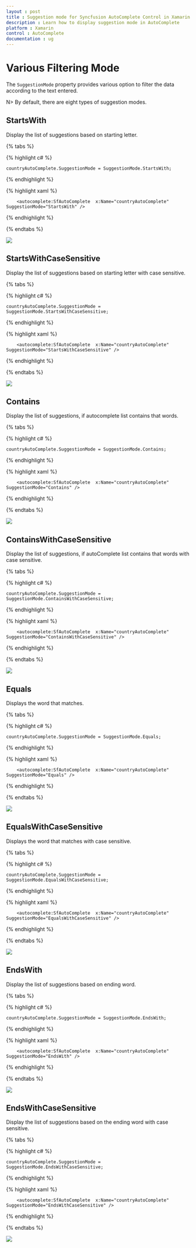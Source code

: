 ```yaml
---
layout : post
title : Suggestion mode for Syncfusion AutoComplete Control in Xamarin.Forms
description : Learn how to display suggestion mode in AutoComplete 
platform : Xamarin
control : AutoComplete
documentation : ug
---
```


# Various Filtering Mode

The `SuggestionMode` property provides various option to filter the data according to the text entered.  

N> By default, there are eight types of suggestion modes.

## StartsWith

Display the list of suggestions based on starting letter.
	
{% tabs %}	
	
{% highlight c# %}
	
	countryAutoComplete.SuggestionMode = SuggestionMode.StartsWith;
	 
{% endhighlight %}

{% highlight xaml %}

  		<autocomplete:SfAutoComplete  x:Name="countryAutoComplete" SuggestionMode="StartsWith" />

{% endhighlight %}

{% endtabs %}

![](images/startswith.png)

## StartsWithCaseSensitive

Display the list of suggestions based on starting letter with case sensitive.

{% tabs %}

{% highlight c# %}
	
	countryAutoComplete.SuggestionMode = SuggestionMode.StartsWithCaseSensitive;
	 
{% endhighlight %}

{% highlight xaml %}

  		<autocomplete:SfAutoComplete  x:Name="countryAutoComplete" SuggestionMode="StartsWithCaseSensitive" />

{% endhighlight %}

{% endtabs %}

![](images/startswithcasesensitive.png)

## Contains

Display the list of suggestions, if autocomplete list contains that words.
	
{% tabs %}

{% highlight c# %}
	
	countryAutoComplete.SuggestionMode = SuggestionMode.Contains;
	 
{% endhighlight %}

{% highlight xaml %}

  		<autocomplete:SfAutoComplete  x:Name="countryAutoComplete" SuggestionMode="Contains" />

{% endhighlight %}

{% endtabs %}

![](images/contains.png)

## ContainsWithCaseSensitive

Display the list of suggestions, if autoComplete list contains that words with case sensitive.

{% tabs %}

{% highlight c# %}
	
	countryAutoComplete.SuggestionMode = SuggestionMode.ContainsWithCaseSensitive;
	 
{% endhighlight %}

{% highlight xaml %}

  		<autocomplete:SfAutoComplete  x:Name="countryAutoComplete" SuggestionMode="ContainsWithCaseSensitive" />

{% endhighlight %}

{% endtabs %}

![](images/containswithcasesensitive.png)

## Equals

Displays the word that matches.
	
{% tabs %}

{% highlight c# %}
	
	countryAutoComplete.SuggestionMode = SuggestionMode.Equals;
	 
{% endhighlight %}

{% highlight xaml %}

  		<autocomplete:SfAutoComplete  x:Name="countryAutoComplete" SuggestionMode="Equals" />

{% endhighlight %}

{% endtabs %}

![](images/equals.png)

## EqualsWithCaseSensitive

Displays the word that matches with case sensitive.
	
{% tabs %}

{% highlight c# %}
	
	countryAutoComplete.SuggestionMode = SuggestionMode.EqualsWithCaseSensitive;
	 
{% endhighlight %}

{% highlight xaml %}

  		<autocomplete:SfAutoComplete  x:Name="countryAutoComplete" SuggestionMode="EqualsWithCaseSensitive" />

{% endhighlight %}

{% endtabs %}

![](images/equalswithcasesensitive.png)

## EndsWith

Display the list of suggestions based on ending word.

{% tabs %}
	
{% highlight c# %}
	
	countryAutoComplete.SuggestionMode = SuggestionMode.EndsWith;
	 
{% endhighlight %}

{% highlight xaml %}

  		<autocomplete:SfAutoComplete  x:Name="countryAutoComplete" SuggestionMode="EndsWith" />

{% endhighlight %}

{% endtabs %}

![](images/endswith.png)

## EndsWithCaseSensitive

Display the list of suggestions based on the ending word with case sensitive.
	
{% tabs %}

{% highlight c# %}
	
	countryAutoComplete.SuggestionMode = SuggestionMode.EndsWithCaseSensitive;
	 
{% endhighlight %}

{% highlight xaml %}

  		<autocomplete:SfAutoComplete  x:Name="countryAutoComplete" SuggestionMode="EndsWithCaseSensitive" />

{% endhighlight %}

{% endtabs %}

![](images/endswithcasesensitive.png)



